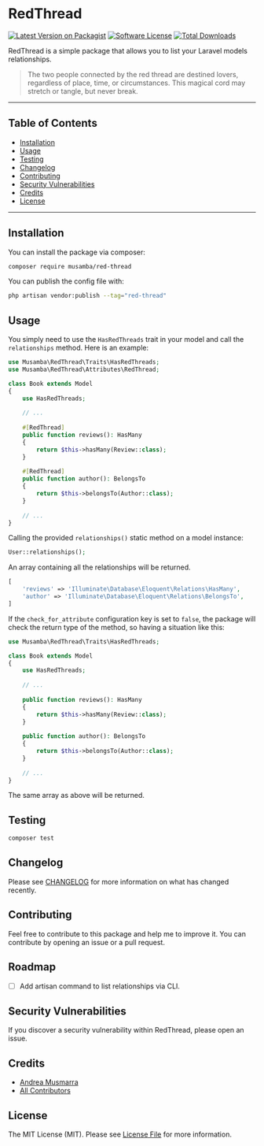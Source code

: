 # RedThread

[![Latest Version on Packagist](https://img.shields.io/packagist/v/musamba/red-thread.svg?style=flat-square)](https://packagist.org/packages/musamba/red-thread)
[![Software License](https://img.shields.io/badge/license-MIT-brightgreen.svg?style=flat-square)](LICENSE.md)
[![Total Downloads](https://img.shields.io/packagist/dt/musamba/red-thread.svg?style=flat-square)](https://packagist.org/packages/musamba/red-thread)

RedThread is a simple package that allows you to list your Laravel models relationships.

> The two people connected by the red thread are destined lovers, regardless of place, time, or circumstances. This
> magical cord may stretch or tangle, but never break.
* * *

## Table of Contents

<!-- TOC -->

* [Installation](#installation)
* [Usage](#usage)
* [Testing](#testing)
* [Changelog](#changelog)
* [Contributing](#contributing)
* [Security Vulnerabilities](#security-vulnerabilities)
* [Credits](#credits)
* [License](#license)

<!-- TOC -->
* * *
## Installation

You can install the package via composer:

```bash
composer require musamba/red-thread
```

You can publish the config file with:

```bash
php artisan vendor:publish --tag="red-thread"
```
## Usage

You simply need to use the `HasRedThreads` trait in your model and call the `relationships` method.
Here is an example:

```php
use Musamba\RedThread\Traits\HasRedThreads;
use Musamba\RedThread\Attributes\RedThread;

class Book extends Model
{
    use HasRedThreads;
    
    // ...
    
    #[RedThread]
    public function reviews(): HasMany
    {
        return $this->hasMany(Review::class);
    }
    
    #[RedThread]
    public function author(): BelongsTo
    {
        return $this->belongsTo(Author::class);
    }
    
    // ...
}
```

Calling the provided `relationships()` static method on a model instance:

```php
User::relationships();
```

An array containing all the relationships will be returned.

```php
[
    'reviews' => 'Illuminate\Database\Eloquent\Relations\HasMany',
    'author' => 'Illuminate\Database\Eloquent\Relations\BelongsTo',
]
```

If the `check_for_attribute` configuration key is set to `false`, the package will check the return type of the method,
so having a situation like this:

```php
use Musamba\RedThread\Traits\HasRedThreads;

class Book extends Model
{
    use HasRedThreads;
    
    // ...
    
    public function reviews(): HasMany
    {
        return $this->hasMany(Review::class);
    }
    
    public function author(): BelongsTo
    {
        return $this->belongsTo(Author::class);
    }
    
    // ...
}
```

The same array as above will be returned.
## Testing

```bash
composer test
```

## Changelog

Please see [CHANGELOG](CHANGELOG.md) for more information on what has changed recently.

## Contributing

Feel free to contribute to this package and help me to improve it. You can contribute by opening an issue or a pull
request.

## Roadmap

- [ ] Add artisan command to list relationships via CLI.

## Security Vulnerabilities

If you discover a security vulnerability within RedThread, please open an issue.

## Credits

- [Andrea Musmarra](https://github.com/Musamba24)
- [All Contributors](../../contributors)

## License

The MIT License (MIT). Please see [License File](LICENSE.md) for more information.
